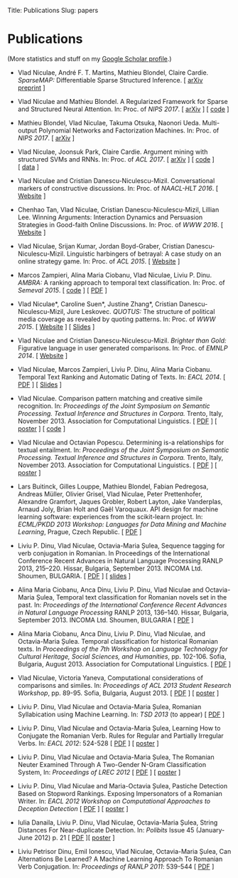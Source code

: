 Title: Publications
Slug: papers

# Publications

(More statistics and stuff on my [Google Scholar
profile](https://scholar.google.com/citations?user=7_3UAgQAAAAJ).)

* Vlad Niculae, André F. T. Martins, Mathieu Blondel, Claire Cardie.
*SparseMAP:* Differentiable Sparse Structured Inference.
\[&nbsp;[arXiv preprint](https://arxiv.org/abs/1802.04223)&nbsp;\]

* Vlad Niculae and Mathieu Blondel.
A Regularized Framework for Sparse and Structured Neural Attention. In: Proc.
of *NIPS 2017*.
\[&nbsp;[arXiv](https://arxiv.org/abs/1705.07704)&nbsp;\]
\[&nbsp;[code](https://github.com/vene/sparse-structured-attention)&nbsp;\]

* Mathieu Blondel, Vlad Niculae, Takuma Otsuka, Naonori Ueda.
Multi-output Polynomial Networks and Factorization Machines. In: Proc. 
of *NIPS 2017*.
\[&nbsp;[arXiv](https://arxiv.org/abs/1705.07603)&nbsp;\]

* Vlad Niculae, Joonsuk Park, Claire Cardie.
Argument mining with structured SVMs and RNNs. In: Proc. of *ACL 2017*.
\[&nbsp;[arXiv](https://arxiv.org/abs/1704.06869)&nbsp;\]
\[&nbsp;[code](https://github.com/vene/marseille)&nbsp;\]
\[&nbsp;[data](http://joonsuk.org/)&nbsp;\]

* Vlad Niculae and Cristian Danescu-Niculescu-Mizil.
Conversational markers of constructive discussions. In: Proc. of *NAACL-HLT 2016*. \[ [Website](/constructive) \]

* Chenhao Tan, Vlad Niculae, Cristian Danescu-Niculescu-Mizil, Lillian Lee.
Winning Arguments: Interaction Dynamics and Persuasion Strategies in Good-faith Online Discussions. In: Proc. of *WWW 2016*.
\[ [Website](https://chenhaot.com/pages/changemyview.html) \]

* Vlad Niculae, Srijan Kumar, Jordan Boyd-Graber, Cristian Danescu-Niculescu-Mizil. Linguistic harbingers of betrayal: A case study
on an online strategy game. In: Proc. of *ACL 2015*.
\[ [Website](/betrayal) \]

* Marcos Zampieri, Alina Maria Ciobanu, Vlad Niculae, Liviu P. Dinu.
*AMBRA:* A ranking approach to temporal text classification. In: Proc. of *Semeval 2015*. \[ [code](http://github.com/vene/ambra) \] \[ [PDF](http://www.uni-koeln.de/~mzampier/papers/semeval2015.pdf) \]

* Vlad Niculae\*, Caroline Suen\*, Justine Zhang\*, Cristian Danescu-Niculescu-Mizil, Jure Leskovec. *QUOTUS:* The structure of political media coverage as revealed by quoting patterns. In: Proc. of *WWW 2015*. \[ [Website](http://snap.stanford.edu/quotus/) \] \[ [Slides](papers/quotus-talk-vlad-web.pdf) \]

* Vlad Niculae and Cristian Danescu-Niculescu-Mizil.
*Brighter than Gold:* Figurative language in user generated comparisons.
In: Proc. of *EMNLP 2014*. \[ [Website](/figurative-comparisons) \]

* Vlad Niculae, Marcos Zampieri, Liviu P. Dinu, Alina Maria Ciobanu.
Temporal Text Ranking and Automatic Dating of Texts. In: *EACL 2014*.
\[ [PDF](papers/eacl14-temporal.pdf) \] \[ [Slides](papers/eacl14-temporal-slides.pdf) \]

* Vlad Niculae. Comparison pattern matching and creative simile recognition. In:
*Proceedings of the Joint Symposium on Semantic Processing. Textual Inference
and Structures in Corpora.* Trento, Italy, November 2013. Association for
Computational Linguistics.
\[ [PDF](http://aclweb.org/anthology/W/W13/W13-3829.pdf) \] \[ [poster](papers/jssp13-similes-poster.pdf) \] \[ [code](https://github.com/vene/comparison-pattern) \]

* Vlad Niculae and Octavian Popescu. Determining is-a relationships for textual
entailment. In: *Proceedings of the Joint Symposium on Semantic Processing.
Textual Inference and Structures in Corpora.* Trento, Italy, November 2013.
Association for Computational Linguistics.
\[ [PDF](http://aclweb.org/anthology/W/W13/W13-3830.pdf) \] \[ [poster](papers/jssp-rte-poster.pdf) \]

* Lars Buitinck, Gilles Louppe, Mathieu Blondel, Fabian Pedregosa, Andreas
Müller, Olivier Grisel, Vlad Niculae, Peter Prettenhofer, Alexandre Gramfort,
Jaques Grobler, Robert Layton, Jake Vanderplas, Arnaud Joly, Brian Holt and
Gaël Varoquaux.
API design for machine learning software: experiences from the scikit-learn
project.  In: *ECML/PKDD 2013 Workshop: Languages for Data Mining and Machine
Learning*, Prague, Czech Republic.
\[ [PDF](http://orbi.ulg.ac.be/bitstream/2268/154357/1/paper.pdf) \]

* Liviu P. Dinu, Vlad Niculae, Octavia-Maria Șulea,
Sequence tagging for verb conjugation in Romanian.
In Proceedings of the International Conference Recent Advances in Natural
Language Processing RANLP 2013, 215–220. Hissar, Bulgaria, September 2013.
INCOMA Ltd. Shoumen, BULGARIA.
\[ [PDF](http://aclweb.org/anthology/R/R13/R13-1028.pdf) \] \[ [slides](papers/ranlp13-verbs-slides.pdf) \]

* Alina Maria Ciobanu, Anca Dinu, Liviu P. Dinu, Vlad Niculae and Octavia-Maria
Șulea, Temporal text classification for Romanian novels set in the past.  In:
*Proceedings of the International Conference Recent Advances in Natural
Language Processing* RANLP 2013, 136–140. Hissar, Bulgaria, September 2013.
INCOMA Ltd. Shoumen, BULGARIA
\[ [PDF](http://aclweb.org/anthology/R/R13/R13-1018.pdf) \]

* Alina Maria Ciobanu, Anca Dinu, Liviu P. Dinu, Vlad Niculae, and
Octavia-Maria Șulea. Temporal classification for historical Romanian texts. In
*Proceedings of the 7th Workshop on Language Technology for Cultural Heritage,
Social Sciences, and Humanities*, pp. 102-106.  Sofia, Bulgaria, August 2013.
Association for Computational Linguistics.
\[ [PDF](papers/latech13.pdf) \]

* Vlad Niculae, Victoria Yaneva,
Computational considerations of comparisons and similes. In: *Proceedings of ACL
2013 Student Research Workshop*, pp. 89-95. Sofia, Bulgaria, August 2013.
\[ [PDF](papers/aclsrw13.pdf) \] \[ [poster](papers/aclsrw13-poster.pdf) \]

* Liviu P. Dinu, Vlad Niculae and Octavia-Maria Șulea,
Romanian Syllabication using Machine Learning. In: *TSD 2013* (to appear)
\[ [PDF](papers/tsd13.pdf) \]

* Liviu P. Dinu, Vlad Niculae and Octavia-Maria Șulea,
Learning How to Conjugate the Romanian Verb. Rules for Regular and Partially
Irregular Verbs. In: *EACL 2012*: 524-528
\[ [PDF](papers/eacl12.pdf) \] \[ [poster](papers/eacl12-poster.pdf) \]

* Liviu P. Dinu, Vlad Niculae and Octavia-Maria Șulea,
The Romanian Neuter Examined Through A Two-Gender N-Gram Classification System,
In: *Proceedings of LREC 2012* \[ [PDF](papers/lrec12.pdf) \]
\[ [poster](papers/lrec12-poster.pdf) \]

* Liviu P. Dinu, Vlad Niculae and Maria-Octavia Șulea, Pastiche Detection Based
on Stopword Rankings. Exposing Impersonators of a Romanian Writer. In:
*EACL 2012 Workshop on Computational Approaches to Deception
Detection* \[ [PDF](papers/eacl12w.pdf) \]
\[ [poster](papers/eacl12w-poster.pdf) \]

* Iulia Danaila, Liviu P. Dinu, Vlad Niculae, Octavia-Maria Șulea, String
Distances For Near-duplicate Detection. In: *Polibits* Issue 45 (January-June 2012)
p. 21 \[ [PDF](papers/cicling12.pdf) \]\[ [poster](papers/cicling12-poster.pdf) \]

* Liviu Petrisor Dinu, Emil Ionescu, Vlad Niculae, Octavia-Maria Șulea,
Can Alternations Be Learned? A Machine Learning Approach To Romanian Verb Conjugation.
In: *Proceedings of RANLP 2011*: 539-544 \[ [PDF](http://www.aclweb.org/anthology/R11-1075) \]

